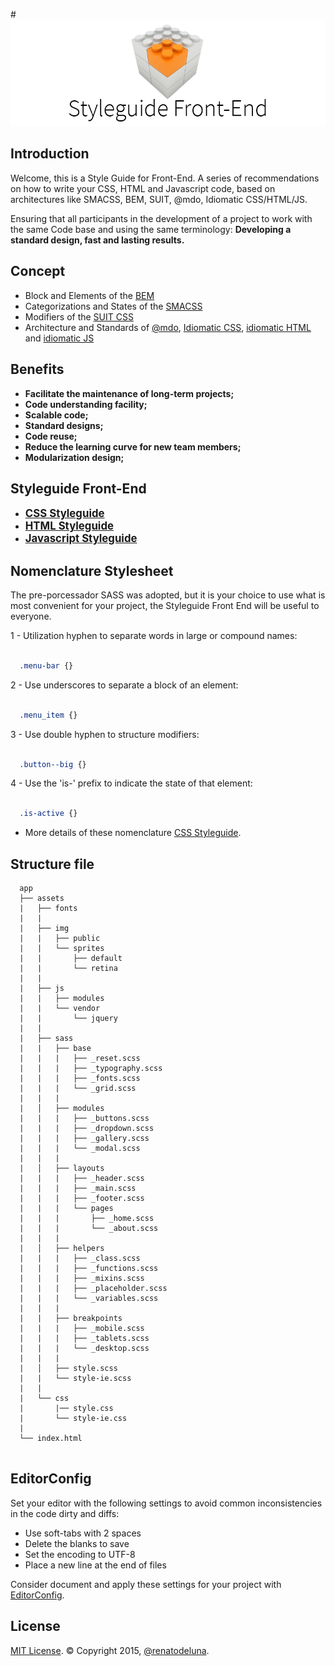 #![logo](logo.png)

## Introduction

Welcome, this is a Style Guide for Front-End. A series of recommendations on how to write your CSS, HTML and Javascript code, based on architectures like SMACSS, BEM, SUIT, @mdo, Idiomatic CSS/HTML/JS.

Ensuring that all participants in the development of a project to work with the same Code base and using the same terminology: <b>Developing a standard design, fast and lasting results.</b>

## Concept

* Block and Elements of the [BEM](http://bem.info/)
* Categorizations and States of the [SMACSS](http://smacss.com/)
* Modifiers of the [SUIT CSS](https://suitcss.github.io/)
* Architecture and Standards of [@mdo](http://mdo.github.io/code-guide/), [Idiomatic CSS](https://github.com/necolas/idiomatic-css), [idiomatic HTML](https://github.com/necolas/idiomatic-html) and [idiomatic JS](https://github.com/necolas/idiomatic-js)

## Benefits

* <b>Facilitate the maintenance of long-term projects;</b>
* <b>Code understanding facility;</b>
* <b>Scalable code;</b>
* <b>Standard designs;</b>
* <b>Code reuse;</b>
* <b>Reduce the learning curve for new team members;</b>
* <b>Modularization design;</b>

## Styleguide Front-End

* <big>**[CSS Styleguide](/css.md)**</big> 
* <big>**[HTML Styleguide](/html.md)**</big>
* <big>**[Javascript Styleguide](/javascript.md)**</big> 

## Nomenclature Stylesheet
The pre-porcessador SASS was adopted, but it is your choice to use what is most convenient for your project, the Styleguide Front End will be useful to everyone.

1 - Utilization hyphen to separate words in large or compound names:
```scss

  .menu-bar {}

```

2 - Use underscores to separate a block of an element:
```scss

  .menu_item {}

```

3 - Use double hyphen to structure modifiers:
```scss

  .button--big {}

```

4 - Use the 'is-' prefix to indicate the state of that element:
```scss

  .is-active {}

```
* More details of these nomenclature [CSS Styleguide](/css.md).

## Structure file

```
  app
  ├── assets
  |   ├── fonts
  |   |
  |   ├── img
  |   |   ├── public
  |   |   └── sprites
  |   |       ├── default
  |   |       └── retina
  |   |
  |   ├── js
  |   |   ├── modules
  |   |   └── vendor
  |   |       └── jquery
  |   |
  |   ├── sass
  |	  |   ├── base
  |	  |   |   ├── _reset.scss
  |	  |   |   ├── _typography.scss  
  |	  |   |   ├── _fonts.scss
  |	  |   |   └── _grid.scss
  |	  |   |
  |	  │   ├── modules
  |	  |   |   ├── _buttons.scss
  |	  |   |   ├── _dropdown.scss
  |	  |   |   ├── _gallery.scss
  |	  |   |   └── _modal.scss
  |	  |   |
  |	  │   ├── layouts
  |   |   |   ├── _header.scss
  |   |   |   ├── _main.scss
  |   |   |   ├── _footer.scss
  |   |   |   └── pages
  |   |   |       ├── _home.scss
  |   |   |       └── _about.scss
  |   |   |
  |	  │   ├── helpers
  |	  |   |   ├── _class.scss
  |	  |   |   ├── _functions.scss
  |	  |   |   ├── _mixins.scss
  |	  |   |   ├── _placeholder.scss
  |	  |   |   └── _variables.scss
  |	  |   |
  |	  |   ├── breakpoints
  |	  |   |   ├── _mobile.scss
  |	  |   |   ├── _tablets.scss
  |	  |   |   └── _desktop.scss
  |	  |   |
  |	  │   ├── style.scss
  |	  |   └── style-ie.scss
  |	  |
  |	  └── css
  |	      |── style.css
  |	      └── style-ie.css
  |
  └── index.html
  
```

## EditorConfig

Set your editor with the following settings to avoid common inconsistencies in the code dirty and diffs:

* Use soft-tabs with 2 spaces
* Delete the blanks to save
* Set the encoding to UTF-8
* Place a new line at the end of files

Consider document and apply these settings for your project with [EditorConfig](http://editorconfig.org).

## License

[MIT License](http://opensource.org/licenses/MIT). © Copyright 2015, [@renatodeluna](http://twitter.com/renatodeluna).


